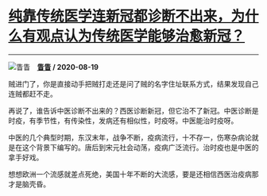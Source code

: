 # [纯靠传统医学连新冠都诊断不出来，为什么有观点认为传统医学能够治愈新冠？](https://www.zhihu.com/answer/1419732900)

----------------------------------------------------------------------------------

![眚眚](https://pic1.zhimg.com/e061ff80ea07057d04e5b1e24d101b59.jpg?source=1940ef5c "眚眚")&emsp;**[眚眚](https://www.zhihu.com/people/hua-hua-4-1-52) / 2020-08-19**

贼进门了，你是直接动手把贼打走还是问了贼的名字住址联系方式，结果发现自己连贼都赶不走。

再说了，谁告诉中医诊断不出来的？西医诊断新冠，但它治不了新冠。中医诊断是时疫，有季节性，有传染性，发病还有相似性，时疫呀。中医能治时疫呀。

中医的几个典型时期，东汉末年，战争不断，疫病流行，十不存一，伤寒杂病论就是在这个背景下编写的。唐后到宋元社会动荡，疫病广泛流行。治时疫也是中医的拿手好戏。

想想欧洲一个流感就差点死绝，美国十年不断的大流感，要是还相信西医治疫病那才是脑壳昏。

